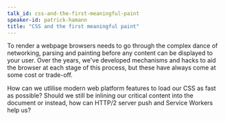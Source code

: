 ```yaml
---
talk_id: css-and-the-first-meaningful-paint
speaker-id: patrick-hamann
title: "CSS and the first meaningful paint"
---
```


<p>
To render a webpage browsers needs to go through the complex dance of networking, parsing and painting before any content can be displayed to your user. Over the years, we've developed mechanisms and hacks to aid the browser at each stage of this process, but these have always come at some cost or trade-off.
</p>
<p>
How can we utlilise modern web platform features to load our CSS as fast as possible? Should we still be inlining our critical content into the document or instead, how can HTTP/2 server push and Service Workers help us? 
</p>
